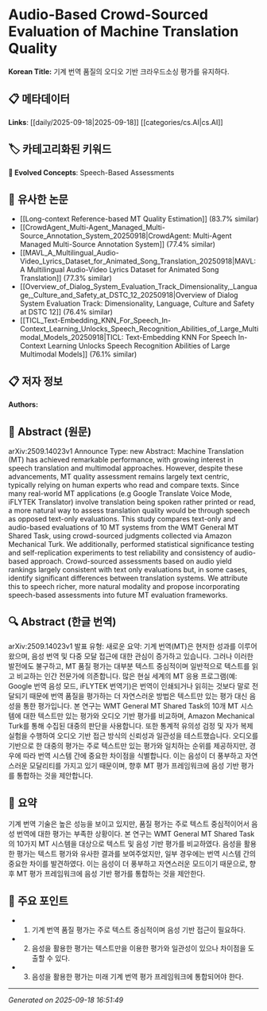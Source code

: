 
# Audio-Based Crowd-Sourced Evaluation of Machine Translation Quality

**Korean Title:** 기계 번역 품질의 오디오 기반 크라우드소싱 평가를 유지하다.

## 📋 메타데이터

**Links**: [[daily/2025-09-18|2025-09-18]] [[categories/cs.AI|cs.AI]]

## 🏷️ 카테고리화된 키워드
**🚀 Evolved Concepts**: Speech-Based Assessments

## 🔗 유사한 논문
- [[Long-context Reference-based MT Quality Estimation]] (83.7% similar)
- [[CrowdAgent_Multi-Agent_Managed_Multi-Source_Annotation_System_20250918|CrowdAgent: Multi-Agent Managed Multi-Source Annotation System]] (77.4% similar)
- [[MAVL_A_Multilingual_Audio-Video_Lyrics_Dataset_for_Animated_Song_Translation_20250918|MAVL: A Multilingual Audio-Video Lyrics Dataset for Animated Song Translation]] (77.3% similar)
- [[Overview_of_Dialog_System_Evaluation_Track_Dimensionality,_Language,_Culture_and_Safety_at_DSTC_12_20250918|Overview of Dialog System Evaluation Track: Dimensionality, Language, Culture and Safety at DSTC 12]] (76.4% similar)
- [[TICL_Text-Embedding_KNN_For_Speech_In-Context_Learning_Unlocks_Speech_Recognition_Abilities_of_Large_Multimodal_Models_20250918|TICL: Text-Embedding KNN For Speech In-Context Learning Unlocks Speech Recognition Abilities of Large Multimodal Models]] (76.1% similar)

## 📋 저자 정보

**Authors:** 

## 📄 Abstract (원문)

arXiv:2509.14023v1 Announce Type: new 
Abstract: Machine Translation (MT) has achieved remarkable performance, with growing interest in speech translation and multimodal approaches. However, despite these advancements, MT quality assessment remains largely text centric, typically relying on human experts who read and compare texts. Since many real-world MT applications (e.g Google Translate Voice Mode, iFLYTEK Translator) involve translation being spoken rather printed or read, a more natural way to assess translation quality would be through speech as opposed text-only evaluations. This study compares text-only and audio-based evaluations of 10 MT systems from the WMT General MT Shared Task, using crowd-sourced judgments collected via Amazon Mechanical Turk. We additionally, performed statistical significance testing and self-replication experiments to test reliability and consistency of audio-based approach. Crowd-sourced assessments based on audio yield rankings largely consistent with text only evaluations but, in some cases, identify significant differences between translation systems. We attribute this to speech richer, more natural modality and propose incorporating speech-based assessments into future MT evaluation frameworks.

## 🔍 Abstract (한글 번역)

arXiv:2509.14023v1 발표 유형: 새로운
요약: 기계 번역(MT)은 현저한 성과를 이루어왔으며, 음성 번역 및 다중 모달 접근에 대한 관심이 증가하고 있습니다. 그러나 이러한 발전에도 불구하고, MT 품질 평가는 대부분 텍스트 중심적이며 일반적으로 텍스트를 읽고 비교하는 인간 전문가에 의존합니다. 많은 현실 세계의 MT 응용 프로그램(예: Google 번역 음성 모드, iFLYTEK 번역기)은 번역이 인쇄되거나 읽히는 것보다 말로 전달되기 때문에 번역 품질을 평가하는 더 자연스러운 방법은 텍스트만 있는 평가 대신 음성을 통한 평가입니다. 본 연구는 WMT General MT Shared Task의 10개 MT 시스템에 대한 텍스트만 있는 평가와 오디오 기반 평가를 비교하며, Amazon Mechanical Turk를 통해 수집된 대중의 판단을 사용합니다. 또한 통계적 유의성 검정 및 자가 복제 실험을 수행하여 오디오 기반 접근 방식의 신뢰성과 일관성을 테스트했습니다. 오디오를 기반으로 한 대중의 평가는 주로 텍스트만 있는 평가와 일치하는 순위를 제공하지만, 경우에 따라 번역 시스템 간에 중요한 차이점을 식별합니다. 이는 음성이 더 풍부하고 자연스러운 모달리티를 가지고 있기 때문이며, 향후 MT 평가 프레임워크에 음성 기반 평가를 통합하는 것을 제안합니다.

## 📝 요약

기계 번역 기술은 높은 성능을 보이고 있지만, 품질 평가는 주로 텍스트 중심적이어서 음성 번역에 대한 평가는 부족한 상황이다. 본 연구는 WMT General MT Shared Task의 10가지 MT 시스템을 대상으로 텍스트 및 음성 기반 평가를 비교하였다. 음성을 활용한 평가는 텍스트 평가와 유사한 결과를 보여주었지만, 일부 경우에는 번역 시스템 간의 중요한 차이를 발견하였다. 이는 음성이 더 풍부하고 자연스러운 모드이기 때문으로, 향후 MT 평가 프레임워크에 음성 기반 평가를 통합하는 것을 제안한다.

## 🎯 주요 포인트

- 1. 기계 번역 품질 평가는 주로 텍스트 중심적이며 음성 기반 접근이 필요하다.

- 2. 음성을 활용한 평가는 텍스트만을 이용한 평가와 일관성이 있으나 차이점을 도출할 수 있다.

- 3. 음성을 활용한 평가는 미래 기계 번역 평가 프레임워크에 통합되어야 한다.

---

*Generated on 2025-09-18 16:51:49*